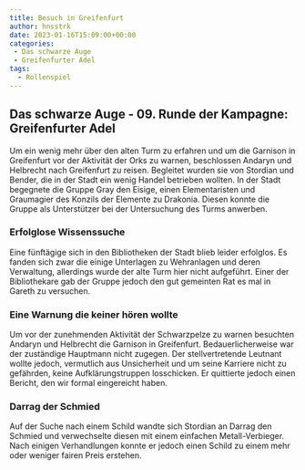 ```yaml
---
title: Besuch in Greifenfurt
author: hnsstrk
date: 2023-01-16T15:09:00+00:00
categories:
 - Das schwarze Auge
 - Greifenfurter Adel
tags:
  - Rollenspiel
---
```


## Das schwarze Auge - 09. Runde der Kampagne: Greifenfurter Adel

Um ein wenig mehr über den alten Turm zu erfahren und um die Garnison in Greifenfurt vor der Aktivität der Orks zu warnen, beschlossen Andaryn und Helbrecht nach Greifenfurt zu reisen. Begleitet wurden sie von Stordian und Bender, die in der Stadt ein wenig Handel betrieben wollten. In der Stadt begegnete die Gruppe Gray den Eisige, einen Elementaristen und Graumagier des Konzils der Elemente zu Drakonia. Diesen konnte die Gruppe als Unterstützer bei der Untersuchung des Turms anwerben.

### Erfolglose Wissenssuche

Eine fünftägige sich in den Bibliotheken der Stadt blieb leider erfolglos. Es fanden sich zwar die einige Unterlagen zu Wehranlagen und deren Verwaltung, allerdings wurde der alte Turm hier nicht aufgeführt. Einer der Bibliothekare gab der Gruppe jedoch den gut gemeinten Rat es mal in Gareth zu versuchen.

### Eine Warnung die keiner hören wollte

Um vor der zunehmenden Aktivität der Schwarzpelze zu warnen besuchten Andaryn und Helbrecht die Garnison in Greifenfurt. Bedauerlicherweise war der zuständige Hauptmann nicht zugegen. Der stellvertretende Leutnant wollte jedoch, vermutlich aus Unsicherheit und um seine Karriere nicht zu gefährden, keine Aufklärungstruppen losschicken. Er quittierte jedoch einen Bericht, den wir formal eingereicht haben.

### Darrag der Schmied

Auf der Suche nach einem Schild wandte sich Stordian an Darrag den Schmied und verwechselte diesen mit einem einfachen Metall-Verbieger. Nach einigen Verhandlungen konnte er jedoch einen Schild zu einem mehr oder weniger fairen Preis erstehen.